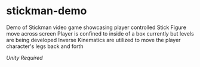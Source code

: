 # stickman-demo
Demo of Stickman video game showcasing player controlled Stick Figure move across screen
Player is confined to inside of a box currently but levels are being developed
Inverse Kinematics are utilized to move the player character's legs back and forth

*Unity Required*
